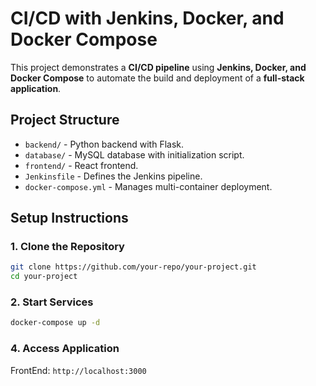 # CI/CD with Jenkins, Docker, and Docker Compose

This project demonstrates a **CI/CD pipeline** using **Jenkins, Docker, and Docker Compose** to automate the build and deployment of a **full-stack application**.

## Project Structure
- `backend/` - Python backend with Flask.
- `database/` - MySQL database with initialization script.
- `frontend/` - React frontend.
- `Jenkinsfile` - Defines the Jenkins pipeline.
- `docker-compose.yml` - Manages multi-container deployment.

## Setup Instructions

### 1. Clone the Repository
```bash
git clone https://github.com/your-repo/your-project.git
cd your-project
```
### 2. Start Services

```bash
docker-compose up -d

```
### 4. Access Application 
FrontEnd: `http://localhost:3000`


